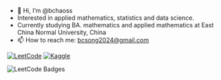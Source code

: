 <link rel="stylesheet" href="https://cdnjs.cloudflare.com/ajax/libs/font-awesome/5.15.4/css/all.min.css" integrity="sha512-Lh9a2jOaU1xjT1t4Grz1s7z0VlJwOXHbIYzp7Tztm9FtE9bWqyF+d+UXc9eSjKh5P5QdRdjIm+D3yj0dgE5JfA==" crossorigin="anonymous" referrerpolicy="no-referrer" />

- 👋 Hi, I’m @bchaoss
- Interested in applied mathematics, statistics and data science.
- Currently studying BA. mathematics and applied mathematics at East China Normal University, China
- 📫 How to reach me: bcsong2024@gmail.com

<!---[![Bc's GitHub stats](https://github-readme-stats.vercel.app/api?username=bchaoss)](https://github.com/anuraghazra/github-readme-stats)

[![Top Langs](https://github-readme-stats.vercel.app/api/top-langs/?username=bchaoss&layout=compact)](https://github.com/anuraghazra/github-readme-stats)
![Leetcode Stats](https://leetcard.jacoblin.cool/bchaoss)
--->

[![LeetCode](https://img.shields.io/badge/LeetCode-000000?style=for-the-badge&logo=LeetCode&logoColor=#d16c06)](https://leetcode.com/bchaoss/)
[![Kaggle](https://img.shields.io/badge/Kaggle-035a7d?style=for-the-badge&logo=kaggle&logoColor=white)](https://www.kaggle.com/bcsong)

<img src="https://leetcode-badge-showcase.vercel.app/api?username=bchaoss" alt="LeetCode Badges"/>

<!---
bchaoss/bchaoss is a ✨ special ✨ repository because its `README.md` (this file) appears on your GitHub profile.
You can click the Preview link to take a look at your changes.
--->

